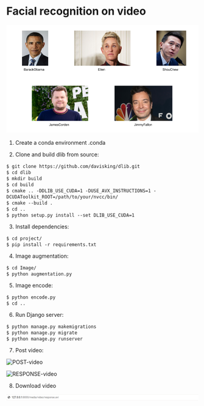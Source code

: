 # Facial recognition on video

![COVER](Figure/cover.png)


1. Create a conda environment .conda


2. Clone and build dlib from source:
```console
$ git clone https://github.com/davisking/dlib.git
$ cd dlib
$ mkdir build
$ cd build
$ cmake .. -DDLIB_USE_CUDA=1 -DUSE_AVX_INSTRUCTIONS=1 -DCUDAToolkit_ROOT=/path/to/your/nvcc/bin/
$ cmake --build .
$ cd ..
$ python setup.py install --set DLIB_USE_CUDA=1
```


3. Install dependencies:
```console
$ cd project/
$ pip install -r requirements.txt
```


4. Image augmentation:
```console
$ cd Image/
$ python augmentation.py
```


5. Image encode:
```console
$ python encode.py
$ cd ..
```


6. Run Django server:
```console
$ python manage.py makemigrations
$ python manage.py migrate
$ python manage.py runserver
```


7. Post video:

![POST-video](Figure/postvid)

![RESPONSE-video](Figure/responsevid)


8. Download video 

![DOWNLOAD-video](Figure/url.png)






